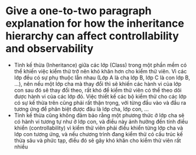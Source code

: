 # Give a one-to-two paragraph explanation for how the inheritance hierarchy can affect controllability and observability

- Tính kế thừa (Inheritance) giữa các lớp (Class) trong một phần mềm có thể khiến việc kiểm thử trở nên khó khăn hơn cho kiểm thử viên. Vì các lớp đều có sự phụ thuộc lẫn nhau (Lớp A là cha lớp B, lớp C là con lớp B, ...), nên nếu một lớp cha mà thay đổi thì sẽ khiến các hành vi của lớp con sau đó sẽ thay đổi theo, rất khó để kiểm thử viên có thể theo dõi được hành vi của các lớp đó. Việc thiết kế các bộ kiểm thử cho các lớp có sự kế thừa trên cũng phải rất thận trọng, với từng đầu vào và đầu ra tương ứng để phân biệt được đâu là lớp cha, lớp con, ...
- Tính kế thừa cũng không đảm bảo rằng một phương thức ở lớp cha sẽ có hành vi tương tự như ở lớp con, và điều này ảnh hưởng đến tính điều khiển (controllability) vì kiểm thử viên phải điều khiển từng lớp cha và lớp con tương ứng, và nếu chương trình đang kiểm thử có cấu trúc kế thừa sâu và phức tạp, điều đó sẽ gây khó khăn cho kiểm thử viên rất nhiều